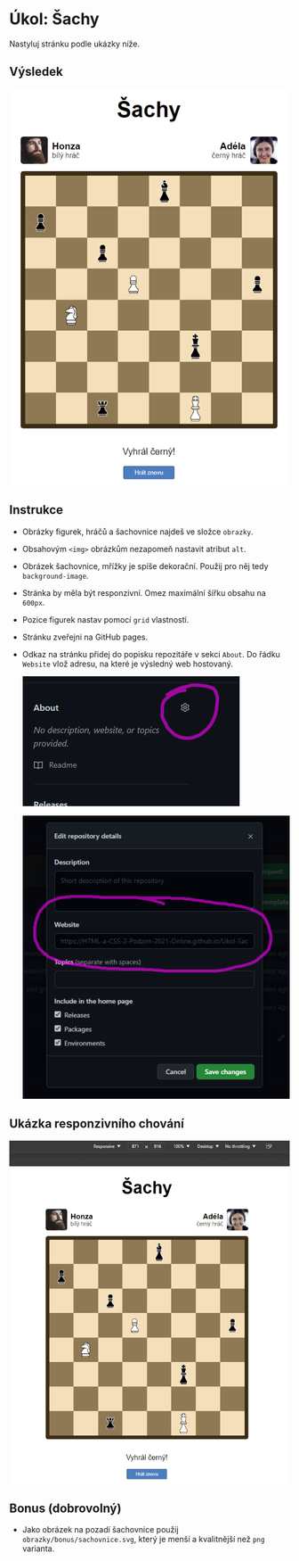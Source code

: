 # Úkol: Šachy

Nastyluj stránku podle ukázky níže.

## Výsledek

![výsledek](zadani/vysledek.png)

## Instrukce

- Obrázky figurek, hráčů a šachovnice najdeš ve složce `obrazky`.
- Obsahovým `<img>` obrázkům nezapomeň nastavit atribut `alt`.
- Obrázek šachovnice, mřížky je spíše dekorační. Použij pro něj tedy `background-image`.
- Stránka by měla být responzivní. Omez maximální šířku obsahu na `600px`.
- Pozice figurek nastav pomocí `grid` vlastností.
- Stránku zveřejni na GitHub pages.
- Odkaz na stránku přidej do popisku repozitáře v sekci `About`. Do řádku `Website` vlož adresu, na které je výsledný web hostovaný.

  ![about](zadani/about.png)

  ![website](zadani/about-website.png)

## Ukázka responzivního chování

![responzivní chování](zadani/responzivni.gif)

## Bonus (dobrovolný)

- Jako obrázek na pozadí šachovnice použij `obrazky/bonus/sachovnice.svg`, který je menší a kvalitnější než `png` varianta.
